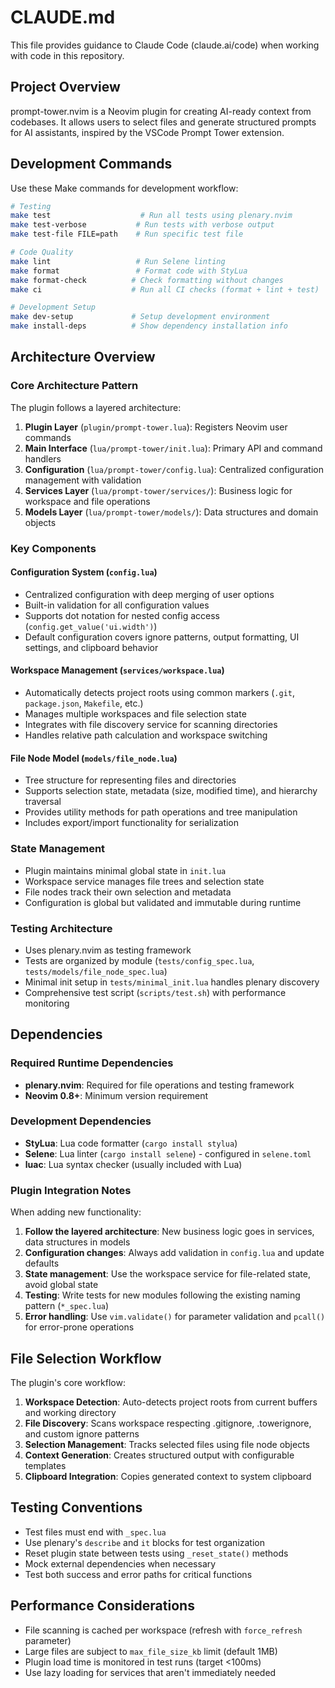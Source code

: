 # CLAUDE.md

This file provides guidance to Claude Code (claude.ai/code) when working with code in this repository.

## Project Overview

prompt-tower.nvim is a Neovim plugin for creating AI-ready context from codebases. It allows users to select files and generate structured prompts for AI assistants, inspired by the VSCode Prompt Tower extension.

## Development Commands

Use these Make commands for development workflow:

```bash
# Testing
make test                    # Run all tests using plenary.nvim
make test-verbose           # Run tests with verbose output
make test-file FILE=path    # Run specific test file

# Code Quality
make lint                   # Run Selene linting
make format                 # Format code with StyLua
make format-check          # Check formatting without changes
make ci                    # Run all CI checks (format + lint + test)

# Development Setup
make dev-setup             # Setup development environment
make install-deps          # Show dependency installation info
```

## Architecture Overview

### Core Architecture Pattern

The plugin follows a layered architecture:

1. **Plugin Layer** (`plugin/prompt-tower.lua`): Registers Neovim user commands
2. **Main Interface** (`lua/prompt-tower/init.lua`): Primary API and command handlers
3. **Configuration** (`lua/prompt-tower/config.lua`): Centralized configuration management with validation
4. **Services Layer** (`lua/prompt-tower/services/`): Business logic for workspace and file operations
5. **Models Layer** (`lua/prompt-tower/models/`): Data structures and domain objects

### Key Components

#### Configuration System (`config.lua`)
- Centralized configuration with deep merging of user options
- Built-in validation for all configuration values
- Supports dot notation for nested config access (`config.get_value('ui.width')`)
- Default configuration covers ignore patterns, output formatting, UI settings, and clipboard behavior

#### Workspace Management (`services/workspace.lua`)
- Automatically detects project roots using common markers (`.git`, `package.json`, `Makefile`, etc.)
- Manages multiple workspaces and file selection state
- Integrates with file discovery service for scanning directories
- Handles relative path calculation and workspace switching

#### File Node Model (`models/file_node.lua`)
- Tree structure for representing files and directories
- Supports selection state, metadata (size, modified time), and hierarchy traversal
- Provides utility methods for path operations and tree manipulation
- Includes export/import functionality for serialization

### State Management

- Plugin maintains minimal global state in `init.lua`
- Workspace service manages file trees and selection state
- File nodes track their own selection and metadata
- Configuration is global but validated and immutable during runtime

### Testing Architecture

- Uses plenary.nvim as testing framework
- Tests are organized by module (`tests/config_spec.lua`, `tests/models/file_node_spec.lua`)
- Minimal init setup in `tests/minimal_init.lua` handles plenary discovery
- Comprehensive test script (`scripts/test.sh`) with performance monitoring

## Dependencies

### Required Runtime Dependencies
- **plenary.nvim**: Required for file operations and testing framework
- **Neovim 0.8+**: Minimum version requirement

### Development Dependencies
- **StyLua**: Lua code formatter (`cargo install stylua`)
- **Selene**: Lua linter (`cargo install selene`) - configured in `selene.toml`
- **luac**: Lua syntax checker (usually included with Lua)

### Plugin Integration Notes

When adding new functionality:

1. **Follow the layered architecture**: New business logic goes in services, data structures in models
2. **Configuration changes**: Always add validation in `config.lua` and update defaults
3. **State management**: Use the workspace service for file-related state, avoid global state
4. **Testing**: Write tests for new modules following the existing naming pattern (`*_spec.lua`)
5. **Error handling**: Use `vim.validate()` for parameter validation and `pcall()` for error-prone operations

## File Selection Workflow

The plugin's core workflow:
1. **Workspace Detection**: Auto-detects project roots from current buffers and working directory
2. **File Discovery**: Scans workspace respecting .gitignore, .towerignore, and custom ignore patterns
3. **Selection Management**: Tracks selected files using file node objects
4. **Context Generation**: Creates structured output with configurable templates
5. **Clipboard Integration**: Copies generated context to system clipboard

## Testing Conventions

- Test files must end with `_spec.lua`
- Use plenary's `describe` and `it` blocks for test organization
- Reset plugin state between tests using `_reset_state()` methods
- Mock external dependencies when necessary
- Test both success and error paths for critical functions

## Performance Considerations

- File scanning is cached per workspace (refresh with `force_refresh` parameter)
- Large files are subject to `max_file_size_kb` limit (default 1MB)
- Plugin load time is monitored in test runs (target <100ms)
- Use lazy loading for services that aren't immediately needed

